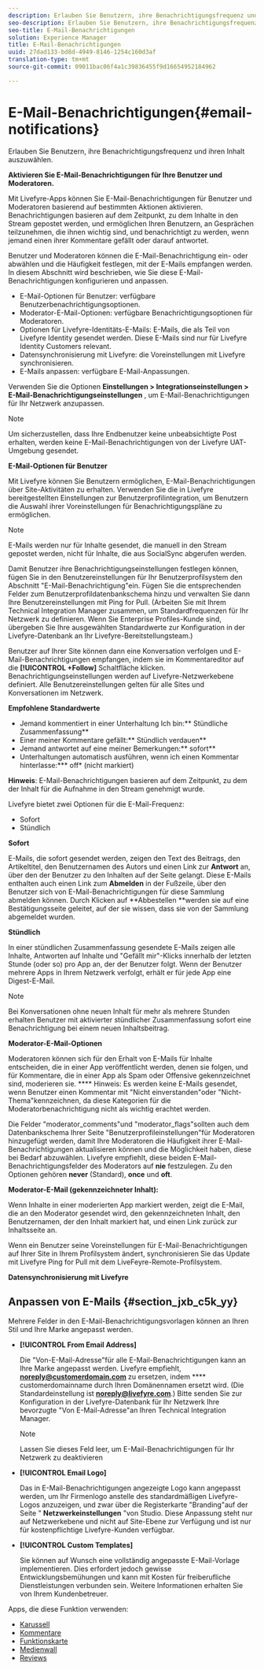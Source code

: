 ```yaml
---
description: Erlauben Sie Benutzern, ihre Benachrichtigungsfrequenz und ihren Inhalt auszuwählen.
seo-description: Erlauben Sie Benutzern, ihre Benachrichtigungsfrequenz und ihren Inhalt auszuwählen.
seo-title: E-Mail-Benachrichtigungen
solution: Experience Manager
title: E-Mail-Benachrichtigungen
uuid: 27dad133-bd8d-4949-8146-1254c160d3af
translation-type: tm+mt
source-git-commit: 09011bac06f4a1c39836455f9d16654952184962

---
```



# E-Mail-Benachrichtigungen{#email-notifications}

Erlauben Sie Benutzern, ihre Benachrichtigungsfrequenz und ihren Inhalt auszuwählen.

**Aktivieren Sie E-Mail-Benachrichtigungen für Ihre Benutzer und Moderatoren.**

Mit Livefyre-Apps können Sie E-Mail-Benachrichtigungen für Benutzer und Moderatoren basierend auf bestimmten Aktionen aktivieren. Benachrichtigungen basieren auf dem Zeitpunkt, zu dem Inhalte in den Stream gepostet werden, und ermöglichen Ihren Benutzern, an Gesprächen teilzunehmen, die ihnen wichtig sind, und benachrichtigt zu werden, wenn jemand einen ihrer Kommentare gefällt oder darauf antwortet.

Benutzer und Moderatoren können die E-Mail-Benachrichtigung ein- oder abwählen und die Häufigkeit festlegen, mit der E-Mails empfangen werden. In diesem Abschnitt wird beschrieben, wie Sie diese E-Mail-Benachrichtigungen konfigurieren und anpassen.

* E-Mail-Optionen für Benutzer: verfügbare Benutzerbenachrichtigungsoptionen.
* Moderator-E-Mail-Optionen: verfügbare Benachrichtigungsoptionen für Moderatoren.
* Optionen für Livefyre-Identitäts-E-Mails: E-Mails, die als Teil von Livefyre Identity gesendet werden. Diese E-Mails sind nur für Livefyre Identity Customers relevant.
* Datensynchronisierung mit Livefyre: die Voreinstellungen mit Livefyre synchronisieren.
* E-Mails anpassen: verfügbare E-Mail-Anpassungen.

Verwenden Sie die Optionen **Einstellungen &gt; Integrationseinstellungen &gt; E-Mail-Benachrichtigungseinstellungen** , um E-Mail-Benachrichtigungen für Ihr Netzwerk anzupassen.

>[!NOTE]
>
>Um sicherzustellen, dass Ihre Endbenutzer keine unbeabsichtigte Post erhalten, werden keine E-Mail-Benachrichtigungen von der Livefyre UAT-Umgebung gesendet.

**E-Mail-Optionen für Benutzer**

Mit Livefyre können Sie Benutzern ermöglichen, E-Mail-Benachrichtigungen über Site-Aktivitäten zu erhalten. Verwenden Sie die in Livefyre bereitgestellten Einstellungen zur Benutzerprofilintegration, um Benutzern die Auswahl ihrer Voreinstellungen für Benachrichtigungspläne zu ermöglichen.

>[!NOTE]
>
>E-Mails werden nur für Inhalte gesendet, die manuell in den Stream gepostet werden, nicht für Inhalte, die aus SocialSync abgerufen werden.

Damit Benutzer ihre Benachrichtigungseinstellungen festlegen können, fügen Sie in den Benutzereinstellungen für Ihr Benutzerprofilsystem den Abschnitt "E-Mail-Benachrichtigung"ein. Fügen Sie die entsprechenden Felder zum Benutzerprofildatenbankschema hinzu und verwalten Sie dann Ihre Benutzereinstellungen mit Ping for Pull. (Arbeiten Sie mit Ihrem Technical Integration Manager zusammen, um Standardfrequenzen für Ihr Netzwerk zu definieren. Wenn Sie Enterprise Profiles-Kunde sind, übergeben Sie Ihre ausgewählten Standardwerte zur Konfiguration in der Livefyre-Datenbank an Ihr Livefyre-Bereitstellungsteam.)

Benutzer auf Ihrer Site können dann eine Konversation verfolgen und E-Mail-Benachrichtigungen empfangen, indem sie im Kommentareditor auf die **[!UICONTROL +Follow]** Schaltfläche klicken. Benachrichtigungseinstellungen werden auf Livefyre-Netzwerkebene definiert. Alle Benutzereinstellungen gelten für alle Sites und Konversationen im Netzwerk.

**Empfohlene Standardwerte**

* Jemand kommentiert in einer Unterhaltung Ich bin:** Stündliche Zusammenfassung**
* Einer meiner Kommentare gefällt:** Stündlich verdauen**
* Jemand antwortet auf eine meiner Bemerkungen:** sofort**
* Unterhaltungen automatisch ausführen, wenn ich einen Kommentar hinterlasse:*** off* (nicht markiert)

**Hinweis**: E-Mail-Benachrichtigungen basieren auf dem Zeitpunkt, zu dem der Inhalt für die Aufnahme in den Stream genehmigt wurde.

Livefyre bietet zwei Optionen für die E-Mail-Frequenz:

* Sofort
* Stündlich

**Sofort**

E-Mails, die sofort gesendet werden, zeigen den Text des Beitrags, den Artikeltitel, den Benutzernamen des Autors und einen Link zur **Antwort** an, über den der Benutzer zu den Inhalten auf der Seite gelangt. Diese E-Mails enthalten auch einen Link zum **Abmelden** in der Fußzeile, über den Benutzer sich von E-Mail-Benachrichtigungen für diese Sammlung abmelden können. Durch Klicken auf **Abbestellen **werden sie auf eine Bestätigungsseite geleitet, auf der sie wissen, dass sie von der Sammlung abgemeldet wurden.

**Stündlich**

In einer stündlichen Zusammenfassung gesendete E-Mails zeigen alle Inhalte, Antworten auf Inhalte und "Gefällt mir"-Klicks innerhalb der letzten Stunde (oder so) pro App an, der der Benutzer folgt. Wenn der Benutzer mehrere Apps in Ihrem Netzwerk verfolgt, erhält er für jede App eine Digest-E-Mail.

>[!NOTE]
>
>Bei Konversationen ohne neuen Inhalt für mehr als mehrere Stunden erhalten Benutzer mit aktivierter stündlicher Zusammenfassung sofort eine Benachrichtigung bei einem neuen Inhaltsbeitrag.

**Moderator-E-Mail-Optionen**

Moderatoren können sich für den Erhalt von E-Mails für Inhalte entscheiden, die in einer App veröffentlicht werden, denen sie folgen, und für Kommentare, die in einer App als Spam oder Offensive gekennzeichnet sind, moderieren sie. **** Hinweis: Es werden keine E-Mails gesendet, wenn Benutzer einen Kommentar mit "Nicht einverstanden"oder "Nicht-Thema"kennzeichnen, da diese Kategorien für die Moderatorbenachrichtigung nicht als wichtig erachtet werden.

Die Felder "moderator_comments"und "moderator_flags"sollten auch dem Datenbankschema Ihrer Seite "Benutzerprofileinstellungen"für Moderatoren hinzugefügt werden, damit Ihre Moderatoren die Häufigkeit ihrer E-Mail-Benachrichtigungen aktualisieren können und die Möglichkeit haben, diese bei Bedarf abzuwählen. Livefyre empfiehlt, diese beiden E-Mail-Benachrichtigungsfelder des Moderators auf **nie** festzulegen. Zu den Optionen gehören **never** (Standard), **once** und **oft**.

**Moderator-E-Mail (gekennzeichneter Inhalt):**

Wenn Inhalte in einer moderierten App markiert werden, zeigt die E-Mail, die an den Moderator gesendet wird, den gekennzeichneten Inhalt, den Benutzernamen, der den Inhalt markiert hat, und einen Link zurück zur Inhaltsseite an.

Wenn ein Benutzer seine Voreinstellungen für E-Mail-Benachrichtigungen auf Ihrer Site in Ihrem Profilsystem ändert, synchronisieren Sie das Update mit Livefyre Ping for Pull mit dem LiveFeyre-Remote-Profilsystem.

**Datensynchronisierung mit Livefyre**

## Anpassen von E-Mails {#section_jxb_c5k_yy}

Mehrere Felder in den E-Mail-Benachrichtigungsvorlagen können an Ihren Stil und Ihre Marke angepasst werden.

* **[!UICONTROL From Email Address]**

   Die "Von-E-Mail-Adresse"für alle E-Mail-Benachrichtigungen kann an Ihre Marke angepasst werden. Livefyre empfiehlt, **noreply@customerdomain.com** zu ersetzen, indem **** customerdomainname durch Ihren Domänennamen ersetzt wird. (Die Standardeinstellung ist **noreply@livefyre.com**.) Bitte senden Sie zur Konfiguration in der Livefyre-Datenbank für Ihr Netzwerk Ihre bevorzugte "Von E-Mail-Adresse"an Ihren Technical Integration Manager.

   >[!NOTE]
   >
   >Lassen Sie dieses Feld leer, um E-Mail-Benachrichtigungen für Ihr Netzwerk zu deaktivieren

* **[!UICONTROL Email Logo]**

   Das in E-Mail-Benachrichtigungen angezeigte Logo kann angepasst werden, um Ihr Firmenlogo anstelle des standardmäßigen Livefyre-Logos anzuzeigen, und zwar über die Registerkarte "Branding"auf der Seite " **Netzwerkeinstellungen** "von Studio. Diese Anpassung steht nur auf Netzwerkebene und nicht auf Site-Ebene zur Verfügung und ist nur für kostenpflichtige Livefyre-Kunden verfügbar.

* **[!UICONTROL Custom Templates]**

   Sie können auf Wunsch eine vollständig angepasste E-Mail-Vorlage implementieren. Dies erfordert jedoch gewisse Entwicklungsbemühungen und kann mit Kosten für freiberufliche Dienstleistungen verbunden sein. Weitere Informationen erhalten Sie von Ihrem Kundenbetreuer.



Apps, die diese Funktion verwenden:

* [Karussell](/help/using/c-about-apps/c-carousel-app/c-carousel-app.md#c_carousel_app)
* [Kommentare](/help/using/c-about-apps/c-comments/c-comments.md)
* [Funktionskarte](/help/using/c-about-apps/c-feature-card-app/c-feature-card-app.md#c_feature_card_app)
* [Medienwall](/help/using/c-about-apps/c-media-wall-app/c-media-wall-app.md#c_media_wall_app)
* [Reviews](/help/using/c-about-apps/c-reviews-app/c-reviews-app.md#c_reviews_app)

